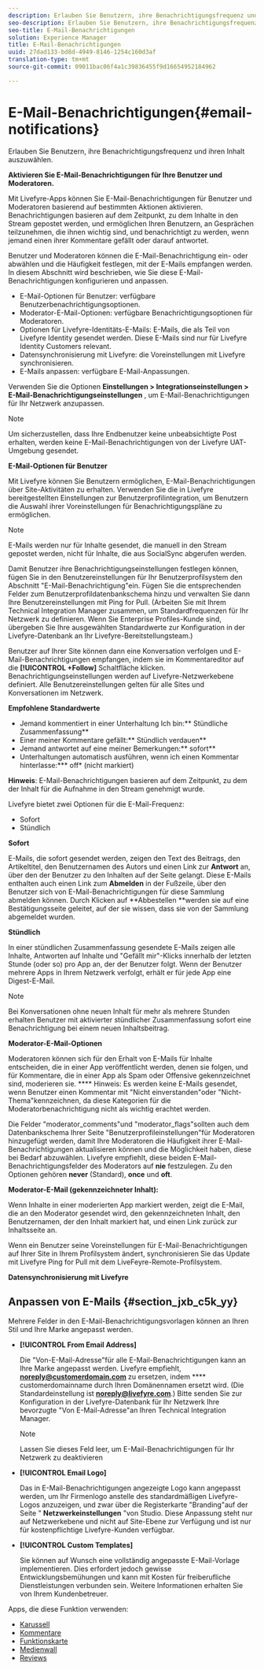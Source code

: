 ```yaml
---
description: Erlauben Sie Benutzern, ihre Benachrichtigungsfrequenz und ihren Inhalt auszuwählen.
seo-description: Erlauben Sie Benutzern, ihre Benachrichtigungsfrequenz und ihren Inhalt auszuwählen.
seo-title: E-Mail-Benachrichtigungen
solution: Experience Manager
title: E-Mail-Benachrichtigungen
uuid: 27dad133-bd8d-4949-8146-1254c160d3af
translation-type: tm+mt
source-git-commit: 09011bac06f4a1c39836455f9d16654952184962

---
```



# E-Mail-Benachrichtigungen{#email-notifications}

Erlauben Sie Benutzern, ihre Benachrichtigungsfrequenz und ihren Inhalt auszuwählen.

**Aktivieren Sie E-Mail-Benachrichtigungen für Ihre Benutzer und Moderatoren.**

Mit Livefyre-Apps können Sie E-Mail-Benachrichtigungen für Benutzer und Moderatoren basierend auf bestimmten Aktionen aktivieren. Benachrichtigungen basieren auf dem Zeitpunkt, zu dem Inhalte in den Stream gepostet werden, und ermöglichen Ihren Benutzern, an Gesprächen teilzunehmen, die ihnen wichtig sind, und benachrichtigt zu werden, wenn jemand einen ihrer Kommentare gefällt oder darauf antwortet.

Benutzer und Moderatoren können die E-Mail-Benachrichtigung ein- oder abwählen und die Häufigkeit festlegen, mit der E-Mails empfangen werden. In diesem Abschnitt wird beschrieben, wie Sie diese E-Mail-Benachrichtigungen konfigurieren und anpassen.

* E-Mail-Optionen für Benutzer: verfügbare Benutzerbenachrichtigungsoptionen.
* Moderator-E-Mail-Optionen: verfügbare Benachrichtigungsoptionen für Moderatoren.
* Optionen für Livefyre-Identitäts-E-Mails: E-Mails, die als Teil von Livefyre Identity gesendet werden. Diese E-Mails sind nur für Livefyre Identity Customers relevant.
* Datensynchronisierung mit Livefyre: die Voreinstellungen mit Livefyre synchronisieren.
* E-Mails anpassen: verfügbare E-Mail-Anpassungen.

Verwenden Sie die Optionen **Einstellungen &gt; Integrationseinstellungen &gt; E-Mail-Benachrichtigungseinstellungen** , um E-Mail-Benachrichtigungen für Ihr Netzwerk anzupassen.

>[!NOTE]
>
>Um sicherzustellen, dass Ihre Endbenutzer keine unbeabsichtigte Post erhalten, werden keine E-Mail-Benachrichtigungen von der Livefyre UAT-Umgebung gesendet.

**E-Mail-Optionen für Benutzer**

Mit Livefyre können Sie Benutzern ermöglichen, E-Mail-Benachrichtigungen über Site-Aktivitäten zu erhalten. Verwenden Sie die in Livefyre bereitgestellten Einstellungen zur Benutzerprofilintegration, um Benutzern die Auswahl ihrer Voreinstellungen für Benachrichtigungspläne zu ermöglichen.

>[!NOTE]
>
>E-Mails werden nur für Inhalte gesendet, die manuell in den Stream gepostet werden, nicht für Inhalte, die aus SocialSync abgerufen werden.

Damit Benutzer ihre Benachrichtigungseinstellungen festlegen können, fügen Sie in den Benutzereinstellungen für Ihr Benutzerprofilsystem den Abschnitt "E-Mail-Benachrichtigung"ein. Fügen Sie die entsprechenden Felder zum Benutzerprofildatenbankschema hinzu und verwalten Sie dann Ihre Benutzereinstellungen mit Ping for Pull. (Arbeiten Sie mit Ihrem Technical Integration Manager zusammen, um Standardfrequenzen für Ihr Netzwerk zu definieren. Wenn Sie Enterprise Profiles-Kunde sind, übergeben Sie Ihre ausgewählten Standardwerte zur Konfiguration in der Livefyre-Datenbank an Ihr Livefyre-Bereitstellungsteam.)

Benutzer auf Ihrer Site können dann eine Konversation verfolgen und E-Mail-Benachrichtigungen empfangen, indem sie im Kommentareditor auf die **[!UICONTROL +Follow]** Schaltfläche klicken. Benachrichtigungseinstellungen werden auf Livefyre-Netzwerkebene definiert. Alle Benutzereinstellungen gelten für alle Sites und Konversationen im Netzwerk.

**Empfohlene Standardwerte**

* Jemand kommentiert in einer Unterhaltung Ich bin:** Stündliche Zusammenfassung**
* Einer meiner Kommentare gefällt:** Stündlich verdauen**
* Jemand antwortet auf eine meiner Bemerkungen:** sofort**
* Unterhaltungen automatisch ausführen, wenn ich einen Kommentar hinterlasse:*** off* (nicht markiert)

**Hinweis**: E-Mail-Benachrichtigungen basieren auf dem Zeitpunkt, zu dem der Inhalt für die Aufnahme in den Stream genehmigt wurde.

Livefyre bietet zwei Optionen für die E-Mail-Frequenz:

* Sofort
* Stündlich

**Sofort**

E-Mails, die sofort gesendet werden, zeigen den Text des Beitrags, den Artikeltitel, den Benutzernamen des Autors und einen Link zur **Antwort** an, über den der Benutzer zu den Inhalten auf der Seite gelangt. Diese E-Mails enthalten auch einen Link zum **Abmelden** in der Fußzeile, über den Benutzer sich von E-Mail-Benachrichtigungen für diese Sammlung abmelden können. Durch Klicken auf **Abbestellen **werden sie auf eine Bestätigungsseite geleitet, auf der sie wissen, dass sie von der Sammlung abgemeldet wurden.

**Stündlich**

In einer stündlichen Zusammenfassung gesendete E-Mails zeigen alle Inhalte, Antworten auf Inhalte und "Gefällt mir"-Klicks innerhalb der letzten Stunde (oder so) pro App an, der der Benutzer folgt. Wenn der Benutzer mehrere Apps in Ihrem Netzwerk verfolgt, erhält er für jede App eine Digest-E-Mail.

>[!NOTE]
>
>Bei Konversationen ohne neuen Inhalt für mehr als mehrere Stunden erhalten Benutzer mit aktivierter stündlicher Zusammenfassung sofort eine Benachrichtigung bei einem neuen Inhaltsbeitrag.

**Moderator-E-Mail-Optionen**

Moderatoren können sich für den Erhalt von E-Mails für Inhalte entscheiden, die in einer App veröffentlicht werden, denen sie folgen, und für Kommentare, die in einer App als Spam oder Offensive gekennzeichnet sind, moderieren sie. **** Hinweis: Es werden keine E-Mails gesendet, wenn Benutzer einen Kommentar mit "Nicht einverstanden"oder "Nicht-Thema"kennzeichnen, da diese Kategorien für die Moderatorbenachrichtigung nicht als wichtig erachtet werden.

Die Felder "moderator_comments"und "moderator_flags"sollten auch dem Datenbankschema Ihrer Seite "Benutzerprofileinstellungen"für Moderatoren hinzugefügt werden, damit Ihre Moderatoren die Häufigkeit ihrer E-Mail-Benachrichtigungen aktualisieren können und die Möglichkeit haben, diese bei Bedarf abzuwählen. Livefyre empfiehlt, diese beiden E-Mail-Benachrichtigungsfelder des Moderators auf **nie** festzulegen. Zu den Optionen gehören **never** (Standard), **once** und **oft**.

**Moderator-E-Mail (gekennzeichneter Inhalt):**

Wenn Inhalte in einer moderierten App markiert werden, zeigt die E-Mail, die an den Moderator gesendet wird, den gekennzeichneten Inhalt, den Benutzernamen, der den Inhalt markiert hat, und einen Link zurück zur Inhaltsseite an.

Wenn ein Benutzer seine Voreinstellungen für E-Mail-Benachrichtigungen auf Ihrer Site in Ihrem Profilsystem ändert, synchronisieren Sie das Update mit Livefyre Ping for Pull mit dem LiveFeyre-Remote-Profilsystem.

**Datensynchronisierung mit Livefyre**

## Anpassen von E-Mails {#section_jxb_c5k_yy}

Mehrere Felder in den E-Mail-Benachrichtigungsvorlagen können an Ihren Stil und Ihre Marke angepasst werden.

* **[!UICONTROL From Email Address]**

   Die "Von-E-Mail-Adresse"für alle E-Mail-Benachrichtigungen kann an Ihre Marke angepasst werden. Livefyre empfiehlt, **noreply@customerdomain.com** zu ersetzen, indem **** customerdomainname durch Ihren Domänennamen ersetzt wird. (Die Standardeinstellung ist **noreply@livefyre.com**.) Bitte senden Sie zur Konfiguration in der Livefyre-Datenbank für Ihr Netzwerk Ihre bevorzugte "Von E-Mail-Adresse"an Ihren Technical Integration Manager.

   >[!NOTE]
   >
   >Lassen Sie dieses Feld leer, um E-Mail-Benachrichtigungen für Ihr Netzwerk zu deaktivieren

* **[!UICONTROL Email Logo]**

   Das in E-Mail-Benachrichtigungen angezeigte Logo kann angepasst werden, um Ihr Firmenlogo anstelle des standardmäßigen Livefyre-Logos anzuzeigen, und zwar über die Registerkarte "Branding"auf der Seite " **Netzwerkeinstellungen** "von Studio. Diese Anpassung steht nur auf Netzwerkebene und nicht auf Site-Ebene zur Verfügung und ist nur für kostenpflichtige Livefyre-Kunden verfügbar.

* **[!UICONTROL Custom Templates]**

   Sie können auf Wunsch eine vollständig angepasste E-Mail-Vorlage implementieren. Dies erfordert jedoch gewisse Entwicklungsbemühungen und kann mit Kosten für freiberufliche Dienstleistungen verbunden sein. Weitere Informationen erhalten Sie von Ihrem Kundenbetreuer.



Apps, die diese Funktion verwenden:

* [Karussell](/help/using/c-about-apps/c-carousel-app/c-carousel-app.md#c_carousel_app)
* [Kommentare](/help/using/c-about-apps/c-comments/c-comments.md)
* [Funktionskarte](/help/using/c-about-apps/c-feature-card-app/c-feature-card-app.md#c_feature_card_app)
* [Medienwall](/help/using/c-about-apps/c-media-wall-app/c-media-wall-app.md#c_media_wall_app)
* [Reviews](/help/using/c-about-apps/c-reviews-app/c-reviews-app.md#c_reviews_app)

